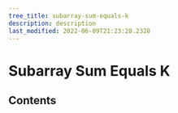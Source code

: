 ```yaml
---
tree_title: subarray-sum-equals-k
description: description
last_modified: 2022-06-09T21:23:28.2328
---
```


# Subarray Sum Equals K

## Contents

